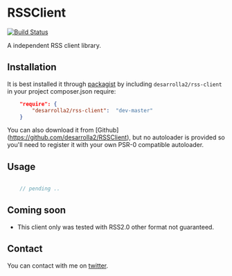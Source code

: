 # RSSClient

[![Build Status](https://secure.travis-ci.org/desarrolla2/RSSClient.png)](http://travis-ci.org/desarrolla2/RSSClient)

A independent RSS client library.


## Installation

It is best installed it through [packagist](http://packagist.org/packages/desarrolla2/rss-client) by including
`desarrolla2/rss-client` in your project composer.json require:

``` json
    "require": {
        "desarrolla2/rss-client":  "dev-master"
    }
```

You can also download it from [Github] (https://github.com/desarrolla2/RSSClient), but no autoloader is provided so you'll need to register it with your own PSR-0 compatible autoloader.

## Usage


``` php

    // pending ..

```

## Coming soon

* This client only was tested with RSS2.0 other format not guaranteed.

## Contact

You can contact with me on [twitter](https://twitter.com/desarrolla2).

